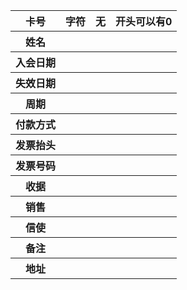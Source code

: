 <table>
  <tr>
    <th>卡号</th><th>字符</th><th>无</th><th>开头可以有0</th>
  </tr>
  <tr>
    <th>姓名</th><th></th><th></th><th></th>
  </tr>
  <tr>
    <th>入会日期</th><th></th><th></th><th></th>
  </tr>
  <tr>
    <th>失效日期</th><th></th><th></th><th></th>
  </tr>  
  <tr>
    <th>周期</th><th></th><th></th><th></th>
  </tr>  
  <tr>
    <th>付款方式</th><th></th><th></th><th></th>
  </tr>  
  <tr>
    <th>发票抬头</th><th></th><th></th><th></th>
  </tr>  
  <tr>
    <th>发票号码</th><th></th><th></th><th></th>
  </tr>  
  <tr>
    <th>收据</th><th></th><th></th><th></th>
  </tr>  
  <tr>
    <th>销售</th><th></th><th></th><th></th>
  </tr>  
  <tr>
    <th>信使</th><th></th><th></th><th></th>
  </tr>  
  <tr>
    <th>备注</th><th></th><th></th><th></th>
  </tr>  
  <tr>
    <th>地址</th><th></th><th></th><th></th>
  </tr>    
</table>
